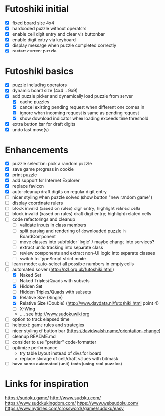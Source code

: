 # Futoshiki initial
- [x] fixed board size 4x4
- [x] hardcoded puzzle without operators
- [x] enable cell digit entry and clear via buttonbar
- [x] enable digit entry via keyboard
- [x] display message when puzzle completed correctly
- [x] restart current puzzle

# Futoshiki basics
- [x] puzzle including operators
- [x] dynamic board size (4x4 .. 9x9)
- [x] add puzzle picker and dynamically load puzzle from server
  - [x] cache puzzles
  - [x] cancel existing pending request when different one comes in
  - [x] ignore when incoming request is same as pending request
  - [x] show download indicator when loading exceeds time threshold
- [x] extra button bar for draft digits
- [x] undo last move(s)

# Enhancements
- [x] puzzle selection: pick a random puzzle
- [x] save game progress in cookie
- [x] print puzzle
- [x] add support for Internet Explorer
- [x] replace favicon
- [x] auto-cleanup draft digits on regular digit entry
- [ ] nicer styling when puzzle solved (show button "new random game")
- [ ] display coordinate rulers
- [ ] block invalid (based on rules) digit entry; highlight related cells
- [ ] block invalid (based on rules) draft digit entry; highlight related cells
- [ ] code refactorings and cleanup
  - [ ] validate inputs in class members
  - [ ] split parsing and rendering of downloaded puzzle in BoardComponent
  - [ ] move classes into subfolder 'logic' / maybe change into services?
  - [ ] extract undo tracking into separate class
  - [ ] review components and extract non-UI logic into separate classes
  - [ ] switch to TypeScript strict mode
- [ ] learn mode: auto-select all possible numbers in empty cells
- [ ] automated solver (http://pzl.org.uk/futoshiki.html)
  - [x] Naked Set
  - [ ] Naked Triples/Quads with subsets
  - [x] Hidden Set
  - [ ] Hidden Triples/Quads with subsets
  - [x] Relative Size (Single)
  - [x] Relative Size (Double) (http://www.davdata.nl/futoshiki.html point 4)
  - [ ] X-Wing
  - .... see http://www.sudokuwiki.org
- [ ] option to track elapsed time
- [ ] helptext: game rules and strategies
- [ ] nicer styling of button bar (https://davidwalsh.name/orientation-change)
- [ ] cleanup README.md
- [ ] consider to use "prettier" code-formatter
- [ ] optimize performance
  - try table layout instead of divs for board
  - replace storage of cell/draft values with bitmask
- [ ] have some automated (unit) tests (using real puzzles)

# Links for inspiration
https://sudoku.game/
http://www.sudoku.com/
https://www.sudokukingdom.com/
https://www.websudoku.com/
https://www.nytimes.com/crosswords/game/sudoku/easy
